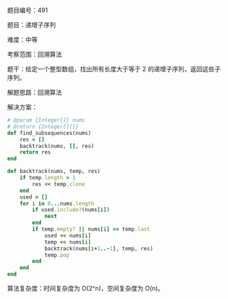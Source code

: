 题目编号：491

题目：递增子序列

难度：中等

考察范围：回溯算法

题干：给定一个整型数组，找出所有长度大于等于 2 的递增子序列，返回这些子序列。

解题思路：回溯算法

解决方案：

```ruby
# @param {Integer[]} nums
# @return {Integer[][]}
def find_subsequences(nums)
    res = []
    backtrack(nums, [], res)
    return res
end

def backtrack(nums, temp, res)
    if temp.length > 1
        res << temp.clone
    end
    used = []
    for i in 0...nums.length
        if used.include?(nums[i])
            next
        end
        if temp.empty? || nums[i] >= temp.last
            used << nums[i]
            temp << nums[i]
            backtrack(nums[i+1..-1], temp, res)
            temp.pop
        end
    end
end
```

算法复杂度：时间复杂度为 O(2^n)，空间复杂度为 O(n)。